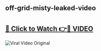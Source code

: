 ## off-grid-misty-leaked-video 

# <h2><a href="http://freeplayer.one?title=off-grid-misty-leaked-video&ref=21J">🔗 Click to Watch 👉🔴 VIDEO</a></h2>

<a href="http://freeplayer.one?title=off-grid-misty-leaked-video&ref=21J" rel="nofollow" data-target="animated-image.originalLink"><img src="https://i.ibb.co.com/xMMVF88/686577567.gif" alt="Viral Video Original" style="max-width: 100%; display: inline-block;" data-target="animated-image.originalImage"></a>

